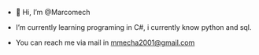 - 👋 Hi, I’m @Marcomech

- I’m currently learning programing in C#, i currently know python and sql.

- You can reach me via mail in mmecha2001@gmail.com


